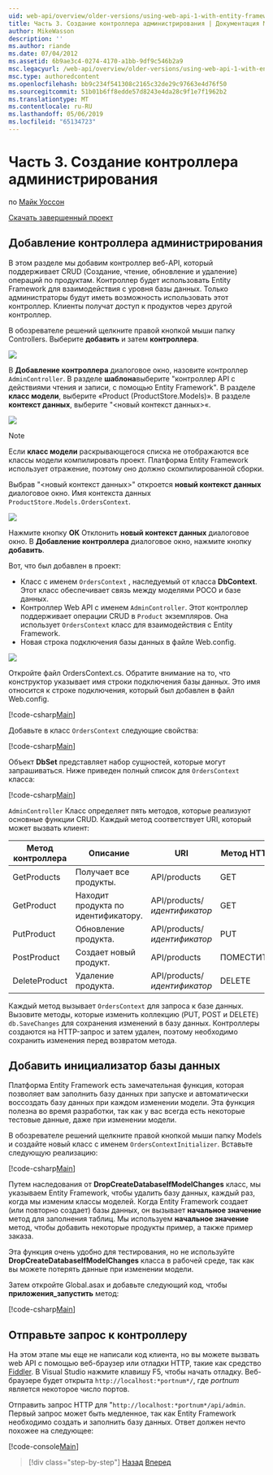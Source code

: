 ```yaml
---
uid: web-api/overview/older-versions/using-web-api-1-with-entity-framework-5/using-web-api-with-entity-framework-part-3
title: Часть 3. Создание контроллера администрирования | Документация Майкрософт
author: MikeWasson
description: ''
ms.author: riande
ms.date: 07/04/2012
ms.assetid: 6b9ae3c4-0274-4170-a1bb-9df9c546b2a9
msc.legacyurl: /web-api/overview/older-versions/using-web-api-1-with-entity-framework-5/using-web-api-with-entity-framework-part-3
msc.type: authoredcontent
ms.openlocfilehash: bb9c234f541308c2165c32de29c97663e4d76f50
ms.sourcegitcommit: 51b01b6ff8edde57d8243e4da28c9f1e7f1962b2
ms.translationtype: MT
ms.contentlocale: ru-RU
ms.lasthandoff: 05/06/2019
ms.locfileid: "65134723"
---
```

# <a name="part-3-creating-an-admin-controller"></a>Часть 3. Создание контроллера администрирования

по [Майк Уоссон](https://github.com/MikeWasson)

[Скачать завершенный проект](http://code.msdn.microsoft.com/ASP-NET-Web-API-with-afa30545)

## <a name="add-an-admin-controller"></a>Добавление контроллера администрирования

В этом разделе мы добавим контроллер веб-API, который поддерживает CRUD (Создание, чтение, обновление и удаление) операций по продуктам. Контроллер будет использовать Entity Framework для взаимодействия с уровня базы данных. Только администраторы будут иметь возможность использовать этот контроллер. Клиенты получат доступ к продуктов через другой контроллер.

В обозревателе решений щелкните правой кнопкой мыши папку Controllers. Выберите **добавить** и затем **контроллера**.

![](using-web-api-with-entity-framework-part-3/_static/image1.png)

В **Добавление контроллера** диалоговое окно, назовите контроллер `AdminController`. В разделе **шаблона**выберите &quot;контроллер API с действиями чтения и записи, с помощью Entity Framework&quot;. В разделе **класс модели**, выберите «Product (ProductStore.Models)». В разделе **контекст данных**, выберите "&lt;новый контекст данных&gt;«.

![](using-web-api-with-entity-framework-part-3/_static/image2.png)

> [!NOTE]
> Если **класс модели** раскрывающегося списка не отображаются все классы модели компилировать проект. Платформа Entity Framework использует отражение, поэтому оно должно скомпилированной сборки.

Выбрав "&lt;новый контекст данных&gt;" откроется **новый контекст данных** диалоговое окно. Имя контекста данных `ProductStore.Models.OrdersContext`.

![](using-web-api-with-entity-framework-part-3/_static/image3.png)

Нажмите кнопку **ОК** Отклонить **новый контекст данных** диалоговое окно. В **Добавление контроллера** диалоговое окно, нажмите кнопку **добавить**.

Вот, что был добавлен в проект:

- Класс с именем `OrdersContext` , наследуемый от класса **DbContext**. Этот класс обеспечивает связь между моделями POCO и базе данных.
- Контроллер Web API с именем `AdminController`. Этот контроллер поддерживает операции CRUD в `Product` экземпляров. Она использует `OrdersContext` класс для взаимодействия с Entity Framework.
- Новая строка подключения базы данных в файле Web.config.

![](using-web-api-with-entity-framework-part-3/_static/image4.png)

Откройте файл OrdersContext.cs. Обратите внимание на то, что конструктор указывает имя строки подключения базы данных. Это имя относится к строке подключения, который был добавлен в файл Web.config.

[!code-csharp[Main](using-web-api-with-entity-framework-part-3/samples/sample1.cs)]

Добавьте в класс `OrdersContext` следующие свойства:

[!code-csharp[Main](using-web-api-with-entity-framework-part-3/samples/sample2.cs)]

Объект **DbSet** представляет набор сущностей, которые могут запрашиваться. Ниже приведен полный список для `OrdersContext` класса:

[!code-csharp[Main](using-web-api-with-entity-framework-part-3/samples/sample3.cs)]

`AdminController` Класс определяет пять методов, которые реализуют основные функции CRUD. Каждый метод соответствует URI, который может вызвать клиент:

| Метод контроллера | Описание | URI | Метод HTTP |
| --- | --- | --- | --- |
| GetProducts | Получает все продукты. | API/products | GET |
| GetProduct | Находит продукта по идентификатору. | API/products/*идентификатор* | GET |
| PutProduct | Обновление продукта. | API/products/*идентификатор* | PUT |
| PostProduct | Создает новый продукт. | API/products | ПОМЕСТИТЬ |
| DeleteProduct | Удаление продукта. | API/products/*идентификатор* | DELETE |

Каждый метод вызывает `OrdersContext` для запроса к базе данных. Вызовите методы, которые изменить коллекцию (PUT, POST и DELETE) `db.SaveChanges` для сохранения изменений в базу данных. Контроллеры создаются на HTTP-запрос и затем удален, поэтому необходимо сохранить изменения перед возвратом метода.

## <a name="add-a-database-initializer"></a>Добавить инициализатор базы данных

Платформа Entity Framework есть замечательная функция, которая позволяет вам заполнить базу данных при запуске и автоматически воссоздать базу данных при каждом изменении модели. Эта функция полезна во время разработки, так как у вас всегда есть некоторые тестовые данные, даже при изменении модели.

В обозревателе решений щелкните правой кнопкой мыши папку Models и создайте новый класс с именем `OrdersContextInitializer`. Вставьте следующую реализацию:

[!code-csharp[Main](using-web-api-with-entity-framework-part-3/samples/sample4.cs)]

Путем наследования от **DropCreateDatabaseIfModelChanges** класс, мы указываем Entity Framework, чтобы удалить базу данных, каждый раз, когда мы изменим классы моделей. Когда Entity Framework создает (или повторно создает) базы данных, он вызывает **начальное значение** метод для заполнения таблиц. Мы используем **начальное значение** метод, чтобы добавить некоторые продукты пример, а также пример заказа.

Эта функция очень удобно для тестирования, но не используйте **DropCreateDatabaseIfModelChanges** класса в рабочей среде, так как вы можете потерять данные при изменении модели.

Затем откройте Global.asax и добавьте следующий код, чтобы **приложения\_запустить** метод:

[!code-csharp[Main](using-web-api-with-entity-framework-part-3/samples/sample5.cs)]

## <a name="send-a-request-to-the-controller"></a>Отправьте запрос к контроллеру

На этом этапе мы еще не написали код клиента, но вы можете вызвать web API с помощью веб-браузер или отладки HTTP, такие как средство [Fiddler](http://www.fiddler2.com/fiddler2/). В Visual Studio нажмите клавишу F5, чтобы начать отладку. Веб-браузере будет открыта `http://localhost:*portnum*/`, где *portnum* является некоторое число портов.

Отправить запрос HTTP для "`http://localhost:*portnum*/api/admin`. Первый запрос может быть медленное, так как Entity Framework необходимо создать и заполнить базу данных. Ответ должен нечто похожее на следующее:

[!code-console[Main](using-web-api-with-entity-framework-part-3/samples/sample6.cmd)]

> [!div class="step-by-step"]
> [Назад](using-web-api-with-entity-framework-part-2.md)
> [Вперед](using-web-api-with-entity-framework-part-4.md)
